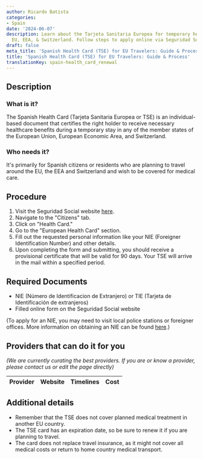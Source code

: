 ```yaml
---
author: Ricardo Batista
categories:
- Spain
date: '2024-06-07'
description: Learn about the Tarjeta Sanitaria Europea for temporary healthcare in
  EU, EEA, & Switzerland. Follow steps to apply online via Seguridad Social for free.
draft: false
meta_title: 'Spanish Health Card (TSE) for EU Travelers: Guide & Process'
title: 'Spanish Health Card (TSE) for EU Travelers: Guide & Process'
translationKey: spain-health_card_renewal
---
```



## Description
### What is it?
The Spanish Health Card (Tarjeta Sanitaria Europea or TSE) is an individual-based document that certifies the right holder to receive necessary healthcare benefits during a temporary stay in any of the member states of the European Union, European Economic Area, and Switzerland.
### Who needs it?
It's primarily for Spanish citizens or residents who are planning to travel around the EU, the EEA and Switzerland and wish to be covered for medical care.

## Procedure
1. Visit the Seguridad Social website [here](https://sede.seg-social.gob.es/).
2. Navigate to the "Citizens" tab.
3. Click on "Health Card."
4. Go to the "European Health Card" section.
5. Fill out the requested personal information like your NIE (Foreigner Identification Number) and other details.
6. Upon completing the form and submitting, you should receive a provisional certificate that will be valid for 90 days. Your TSE will arrive in the mail within a specified period.

## Required Documents
- NIE (Número de Identificacion de Extranjero) or TIE (Tarjeta de Identificación de extranjeros)
- Filled online form on the Seguridad Social website

(To apply for an NIE, you may need to visit local police stations or foreigner offices. More information on obtaining an NIE can be found [here](http://extranjeros.inclusion.gob.es/es/ModelosSolicitudes/Mod_solicitudes2/15-Formulario_NIE_y_certificados.pdf).)

## Providers that can do it for you

_(We are currently curating the best providers. If you are or know a provider, please contact us or edit the page directly)_

| Provider        |     Website     |     Timelines    |       Cost      |
| --------------- | --------------- |  :-------------: | :-------------: |

## Additional details
- Remember that the TSE does not cover planned medical treatment in another EU country.
- The TSE card has an expiration date, so be sure to renew it if you are planning to travel.
- The card does not replace travel insurance, as it might not cover all medical costs or return to home country medical transport.